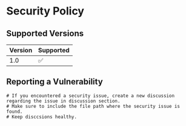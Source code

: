 # Security Policy

## Supported Versions



| Version | Supported          |
| ------- | ------------------ |
| 1.0   | :white_check_mark: |

## Reporting a Vulnerability

```
# If you encountered a security issue, create a new discussion regarding the issue in discussion section.
# Make sure to include the file path where the security issue is found.
# Keep disccsions healthy.
```

